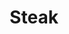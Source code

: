 ---
title: "Steak"
description: 'Served with sautéed mushrooms & onions, & garlic sauce'
price_s: "9"
price_l: "11"
price_lg: ""
weight: "2"
---